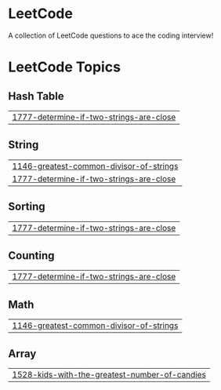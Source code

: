 # LeetCode
A collection of LeetCode questions to ace the coding interview!

<!---LeetCode Topics Start-->
# LeetCode Topics
## Hash Table
|  |
| ------- |
| [1777-determine-if-two-strings-are-close](https://github.com/jisangeorgekutty/LeetCode/tree/master/1777-determine-if-two-strings-are-close) |
## String
|  |
| ------- |
| [1146-greatest-common-divisor-of-strings](https://github.com/jisangeorgekutty/LeetCode/tree/master/1146-greatest-common-divisor-of-strings) |
| [1777-determine-if-two-strings-are-close](https://github.com/jisangeorgekutty/LeetCode/tree/master/1777-determine-if-two-strings-are-close) |
## Sorting
|  |
| ------- |
| [1777-determine-if-two-strings-are-close](https://github.com/jisangeorgekutty/LeetCode/tree/master/1777-determine-if-two-strings-are-close) |
## Counting
|  |
| ------- |
| [1777-determine-if-two-strings-are-close](https://github.com/jisangeorgekutty/LeetCode/tree/master/1777-determine-if-two-strings-are-close) |
## Math
|  |
| ------- |
| [1146-greatest-common-divisor-of-strings](https://github.com/jisangeorgekutty/LeetCode/tree/master/1146-greatest-common-divisor-of-strings) |
## Array
|  |
| ------- |
| [1528-kids-with-the-greatest-number-of-candies](https://github.com/jisangeorgekutty/LeetCode/tree/master/1528-kids-with-the-greatest-number-of-candies) |
<!---LeetCode Topics End-->